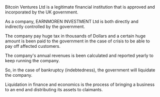 Bitcoin Ventures Ltd is a legitimate financial institution that is approved and incorporated by the UK government.

As a company, EARNMOREN INVESTMENT Ltd is both directly and indirectly controlled by the government.

The company pay huge tax in thousands of Dollars and a certain huge amount is been paid to the government in the case of crisis to be able to pay off affected customers.



The company's annual revenues is been calculated and reported yearly to keep running the company.

So, in the case of bankruptcy (indebtedness), the government will liquidate the company. 

Liquidation in finance and economics is the process of bringing a business to an end and distributing its assets to claimants.



